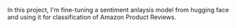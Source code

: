 In this project, I'm fine-tuning a sentiment anlaysis model from hugging face and using it for classification of Amazon Product Reviews.
